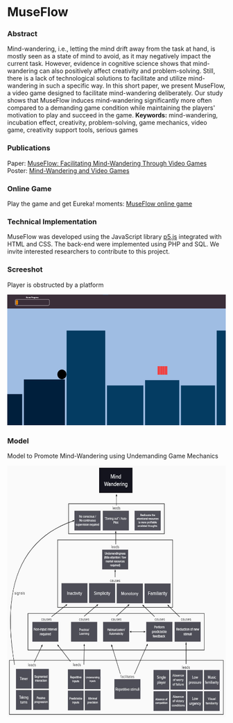 # MuseFlow

### Abstract
Mind-wandering, i.e., letting the mind drift away from the task at hand, is mostly seen as a state of mind to avoid, as it may negatively impact the current task. However, evidence in cognitive science shows that mind-wandering can also positively affect creativity and problem-solving. Still, there is a lack of technological solutions to facilitate and utilize mind-wandering in such a specific way. In this short paper, we present MuseFlow, a video game designed to facilitate mind-wandering deliberately. Our study shows that MuseFlow induces mind-wandering significantly more often compared to a demanding game condition while maintaining the players' motivation to play and succeed in the game. **Keywords:** mind-wandering, incubation effect, creativity, problem-solving, game mechanics, video game, creativity support tools, serious games

### Publications
Paper: [MuseFlow: Facilitating Mind-Wandering Through Video Games](https://hci.w-hs.de/wp-content/uploads/2021/06/pub_MuseFlow_INTERACT2021.pdf)
<br>
Poster: [Mind-Wandering and Video Games](https://www.researchgate.net/publication/353046179_MuseFlow_Mind-Wandering_and_Video_Games)

### Online Game
Play the game and get Eureka! moments: [MuseFlow online game](https://juanolaya.github.io/MuseFlow/index.html)


### Technical Implementation
MuseFlow was developed using the JavaScript library [p5.js](https://p5js.org/) integrated with HTML and CSS. The back-end were implemented using PHP and SQL. We invite interested researchers to contribute to this project.

### Screeshot
Player is obstructed by a platform
<p align="center">
  <a>
    <img src="Images/Starting.png" width=600 height=301>
  </a>
</p>

### Model
Model to Promote Mind-Wandering using Undemanding Game Mechanics

<p align="center">
  <a>
  <img src="Images/Model.jpg" width=600 height=580>
  </a>
</p>
